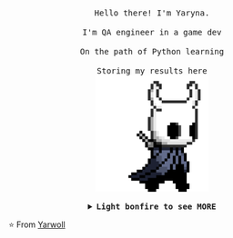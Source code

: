 <p align="center">
  <br>
  <samp>
    Hello there! I'm Yaryna. <br>
    <br>I'm QA engineer in a game dev<br>
    <br>On the path of Python learning<br>
    <br>Storing my results here<br>


</samp>

  <img src="https://raw.githubusercontent.com/TanZng/TanZng/master/assets/hollor_knight3.gif" width="200"/>

</p>


<details align="center">

<summary> <b> <samp> Light bonfire to see MORE </samp></b></summary>
<samp>
 <b><h2 style="color: #fc6203">B O N F I R E &nbsp; L I T !</h2> </b>

<img src="https://raw.githubusercontent.com/TanZng/TanZng/master/assets/bonefire.gif" width="200"/>

Current Project: <a href="https://github.com/Yarwoll/first_programs">My first Python programs.</a>


<img src="https://media2.giphy.com/media/QW9Oe9EY1o2zE649Cc/giphy.gif?cid=ecf05e47inakedcro47wdvzb0mol3kpzs90s1ca5hoeymx3v&rid=giphy.gif" width="50"> 
[![Linkedin Badge](https://img.shields.io/badge/-LinkedIn-blue?style=flat-square&logo=Linkedin&logoColor=white&link=https://www.linkedin.com/in/yarwoll/)](https://www.linkedin.com/in/yarwoll/)
[![Instagram Badge](https://img.shields.io/badge/-Instagram-c039a6?style=flat-square&labelColor=c039a6&logo=instagram&logoColor=white&link=https://www.instagram.com/yarwoll)](https://www.instagram.com/yarwoll/)
[![Spotify Badge](https://img.shields.io/badge/-Spotify-1db954?style=flat-square&labelColor=1db954&logo=spotify&logoColor=white&link=https://open.spotify.com/user/22prktxbbzv476kqemxclmwri)](https://open.spotify.com/user/31v3lzk7c4pqdgyqaxtpknbknlxa?si=xYAN_Xt9SSKUlV9THv_Isg) 
</p> 


</samp>
</details>

⭐️ From [Yarwoll](https://github.com/Yarwoll)
